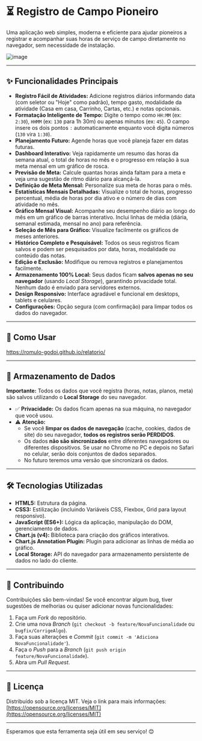 # ⏳ Registro de Campo Pioneiro

Uma aplicação web simples, moderna e eficiente para ajudar pioneiros a registrar e acompanhar suas horas de serviço de campo diretamente no navegador, sem necessidade de instalação.

![image](https://github.com/user-attachments/assets/4af800c4-53ef-4a56-a651-43ccc294befb)


---

## ✨ Funcionalidades Principais

*   **Registro Fácil de Atividades:** Adicione registros diários informando data (com seletor ou "Hoje" como padrão), tempo gasto, modalidade da atividade (Casa em casa, Carrinho, Cartas, etc.) e notas opcionais.
*   **Formatação Inteligente de Tempo:** Digite o tempo como `HH:MM` (ex: `2:30`), `HHMM` (ex: `130` para 1h 30m) ou apenas minutos (ex: `45`). O campo insere os dois pontos `:` automaticamente enquanto você digita números (`130` vira `1:30`).
*   **Planejamento Futuro:** Agende horas que você planeja fazer em datas futuras.
*   **Dashboard Interativo:** Veja rapidamente um resumo das horas da semana atual, o total de horas no mês e o progresso em relação à sua meta mensal em um gráfico de rosca.
*   **Previsão de Meta:** Calcule quantas horas ainda faltam para a meta e veja uma sugestão de ritmo diário para alcançá-la.
*   **Definição de Meta Mensal:** Personalize sua meta de horas para o mês.
*   **Estatísticas Mensais Detalhadas:** Visualize o total de horas, progresso percentual, média de horas por dia ativo e o número de dias com atividade no mês.
*   **Gráfico Mensal Visual:** Acompanhe seu desempenho diário ao longo do mês em um gráfico de barras interativo. Inclui linhas de média (diária, semanal estimada, mensal no ano) para referência.
*   **Seleção de Mês para Gráfico:** Visualize facilmente os gráficos de meses anteriores.
*   **Histórico Completo e Pesquisável:** Todos os seus registros ficam salvos e podem ser pesquisados por data, horas, modalidade ou conteúdo das notas.
*   **Edição e Exclusão:** Modifique ou remova registros e planejamentos facilmente.
*   **Armazenamento 100% Local:** Seus dados ficam **salvos apenas no seu navegador** (usando *Local Storage*), garantindo privacidade total. Nenhum dado é enviado para servidores externos.
*   **Design Responsivo:** Interface agradável e funcional em desktops, tablets e celulares.
*   **Configurações:** Opção segura (com confirmação) para limpar todos os dados do navegador.

---

## 🚀 Como Usar

https://romulo-godoi.github.io/relatorio/

---

## 💾 Armazenamento de Dados

**Importante:** Todos os dados que você registra (horas, notas, planos, meta) são salvos utilizando o **Local Storage** do seu navegador.

*   ✅ **Privacidade:** Os dados ficam apenas na sua máquina, no navegador que você usou.
*   ⚠️ **Atenção:**
    *   Se você **limpar os dados de navegação** (cache, cookies, dados de site) do seu navegador, **todos os registros serão PERDIDOS**.
    *   Os dados **não são sincronizados** entre diferentes navegadores ou diferentes dispositivos. Se usar no Chrome no PC e depois no Safari no celular, serão dois conjuntos de dados separados.
    *   No futuro teremos uma versão que sincronizará os dados.

---

## 🛠️ Tecnologias Utilizadas

*   **HTML5:** Estrutura da página.
*   **CSS3:** Estilização (incluindo Variáveis CSS, Flexbox, Grid para layout responsivo).
*   **JavaScript (ES6+):** Lógica da aplicação, manipulação do DOM, gerenciamento de dados.
*   **Chart.js (v4):** Biblioteca para criação dos gráficos interativos.
*   **Chart.js Annotation Plugin:** Plugin para adicionar as linhas de média ao gráfico.
*   **Local Storage:** API do navegador para armazenamento persistente de dados no lado do cliente.

---

## 🤝 Contribuindo

Contribuições são bem-vindas! Se você encontrar algum bug, tiver sugestões de melhorias ou quiser adicionar novas funcionalidades:

1.  Faça um *Fork* do repositório.
2.  Crie uma nova *Branch* (`git checkout -b feature/NovaFuncionalidade` ou `bugfix/CorrigeAlgo`).
3.  Faça suas alterações e *Commit* (`git commit -m 'Adiciona NovaFuncionalidade'`).
4.  Faça o *Push* para a *Branch* (`git push origin feature/NovaFuncionalidade`).
5.  Abra um *Pull Request*.

---

## 📄 Licença

Distribuído sob a licença MIT. Veja o link para mais informações: [https://opensource.org/licenses/MIT](https://opensource.org/licenses/MIT)

---

Esperamos que esta ferramenta seja útil em seu serviço! 😊
